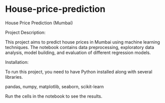 # House-price-prediction

House Price Prediction (Mumbai)

Project Description:

This project aims to predict house prices in Mumbai using machine learning techniques. The notebook contains data preprocessing, exploratory data analysis, model building, and evaluation of different regression models.

Installation:

To run this project, you need to have Python installed along with several libraries. 

pandas, numpy, matplotlib, seaborn, scikit-learn


Run the cells in the notebook to see the results.

